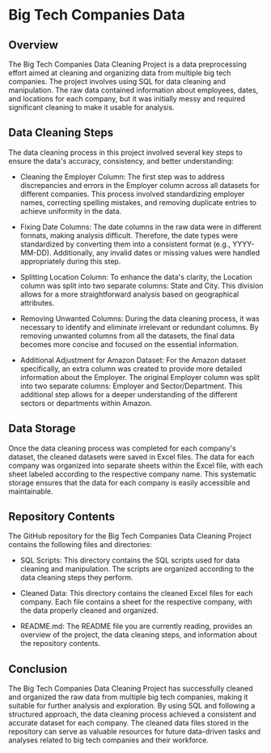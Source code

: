 # Big Tech Companies Data
## Overview
The Big Tech Companies Data Cleaning Project is a data preprocessing effort aimed at cleaning and organizing data from multiple big tech companies. The project involves using SQL for data cleaning and manipulation. The raw data contained information about employees, dates, and locations for each company, but it was initially messy and required significant cleaning to make it usable for analysis.

## Data Cleaning Steps
The data cleaning process in this project involved several key steps to ensure the data's accuracy, consistency, and better understanding:

* Cleaning the Employer Column: The first step was to address discrepancies and errors in the Employer column across all datasets for different companies. This process involved standardizing employer names, correcting spelling mistakes, and removing duplicate entries to achieve uniformity in the data.

* Fixing Date Columns: The date columns in the raw data were in different formats, making analysis difficult. Therefore, the date types were standardized by converting them into a consistent format (e.g., YYYY-MM-DD). Additionally, any invalid dates or missing values were handled appropriately during this step.

* Splitting Location Column: To enhance the data's clarity, the Location column was split into two separate columns: State and City. This division allows for a more straightforward analysis based on geographical attributes.

* Removing Unwanted Columns: During the data cleaning process, it was necessary to identify and eliminate irrelevant or redundant columns. By removing unwanted columns from all the datasets, the final data becomes more concise and focused on the essential information.

* Additional Adjustment for Amazon Dataset: For the Amazon dataset specifically, an extra column was created to provide more detailed information about the Employer. The original Employer column was split into two separate columns: Employer and Sector/Department. This additional step allows for a deeper understanding of the different sectors or departments within Amazon.

## Data Storage
Once the data cleaning process was completed for each company's dataset, the cleaned datasets were saved in Excel files. The data for each company was organized into separate sheets within the Excel file, with each sheet labeled according to the respective company name. This systematic storage ensures that the data for each company is easily accessible and maintainable.

## Repository Contents
The GitHub repository for the Big Tech Companies Data Cleaning Project contains the following files and directories:

* SQL Scripts: This directory contains the SQL scripts used for data cleaning and manipulation. The scripts are organized according to the data cleaning steps they perform.

* Cleaned Data: This directory contains the cleaned Excel files for each company. Each file contains a sheet for the respective company, with the data properly cleaned and organized.

* README.md: The README file you are currently reading, provides an overview of the project, the data cleaning steps, and information about the repository contents.

## Conclusion
The Big Tech Companies Data Cleaning Project has successfully cleaned and organized the raw data from multiple big tech companies, making it suitable for further analysis and exploration. By using SQL and following a structured approach, the data cleaning process achieved a consistent and accurate dataset for each company. The cleaned data files stored in the repository can serve as valuable resources for future data-driven tasks and analyses related to big tech companies and their workforce.
